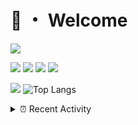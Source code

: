 # 👋 ・ Welcome
![](https://komarev.com/ghpvc/?username=Lorenzo0111)

![](https://img.shields.io/badge/Java-ED8B00?style=for-the-badge&logo=java&logoColor=white)
![](https://img.shields.io/badge/JavaScript-323330?style=for-the-badge&logo=javascript&logoColor=F7DF1E)
![](https://img.shields.io/badge/Node.js-339933?style=for-the-badge&logo=nodedotjs&logoColor=white)
![](https://img.shields.io/badge/React-20232A?style=for-the-badge&logo=react&logoColor=61DAFB)

[![](https://github-readme-stats.vercel.app/api?username=Lorenzo0111&show_icons=true&count_private=true)](https://github.com/Lorenzo0111)
![Top Langs](https://github-readme-stats.vercel.app/api/top-langs/?username=Lorenzo0111&layout=compact)

<details>
<summary>⏰ Recent Activity</summary>

<!--RECENT_ACTIVITY:start-->
1. ![prMerged] **Pull request merged:** [Lorenzo0111/RocketAPI#9](https://github.com/Lorenzo0111/RocketAPI/pull/9)
2. ![prMerged] **Pull request merged:** [Lorenzo0111/NodeBin#70](https://github.com/Lorenzo0111/NodeBin/pull/70)
3. ![prMerged] **Pull request merged:** [Lorenzo0111/RocketPlaceholders#79](https://github.com/Lorenzo0111/RocketPlaceholders/pull/79)
4. ![prMerged] **Pull request merged:** [Lorenzo0111/RocketJoin#68](https://github.com/Lorenzo0111/RocketJoin/pull/68)
5. ![prMerged] **Pull request merged:** [Lorenzo0111/RocketJoin#69](https://github.com/Lorenzo0111/RocketJoin/pull/69)
6. ![comment] **Commented:** [Lorenzo0111/RocketPlaceholders#81](https://github.com/Lorenzo0111/RocketPlaceholders/pull/81#issuecomment-1065823763)
7. ![comment] **Commented:** [Lorenzo0111/RocketPlaceholders#79](https://github.com/Lorenzo0111/RocketPlaceholders/pull/79#issuecomment-1065823749)
8. ![comment] **Commented:** [Lorenzo0111/RocketPlaceholders#80](https://github.com/Lorenzo0111/RocketPlaceholders/pull/80#issuecomment-1065823724)
9. ![comment] **Commented:** [Lorenzo0111/RocketJoin#69](https://github.com/Lorenzo0111/RocketJoin/pull/69#issuecomment-1065823705)
10. ![comment] **Commented:** [Lorenzo0111/RocketJoin#68](https://github.com/Lorenzo0111/RocketJoin/pull/68#issuecomment-1065823672)
<!--RECENT_ACTIVITY:end-->


<!--RECENT_ACTIVITY:last_update-->
Last Updated: Saturday, March 19th, 2022, 12:48:19 AM
<!--RECENT_ACTIVITY:last_update_end-->
</details>

[issueOpened]: https://cdn.jsdelivr.net/gh/Readme-Workflows/Readme-Icons@main/icons/octicons/IssueOpenedOld.svg
[issueClosed]: https://cdn.jsdelivr.net/gh/Readme-Workflows/Readme-Icons@main/icons/octicons/IssueClosedOld.svg

[prOpened]: https://cdn.jsdelivr.net/gh/Readme-Workflows/Readme-Icons@main/icons/octicons/PullRequestOpened.svg
[prClosed]: https://cdn.jsdelivr.net/gh/Readme-Workflows/Readme-Icons@main/icons/octicons/PullRequestClosed.svg
[prMerged]: https://cdn.jsdelivr.net/gh/Readme-Workflows/Readme-Icons@main/icons/octicons/PullRequestMerged.svg

[comment]: https://cdn.jsdelivr.net/gh/Readme-Workflows/Readme-Icons@main/icons/octicons/Comment.svg

[changesRequested]: https://cdn.jsdelivr.net/gh/Readme-Workflows/Readme-Icons@main/icons/octicons/RequestedChanges.svg
[approved]: https://cdn.jsdelivr.net/gh/Readme-Workflows/Readme-Icons@main/icons/octicons/ApprovedChanges.svg

[repoCreated]: https://cdn.jsdelivr.net/gh/Readme-Workflows/Readme-Icons@main/icons/octicons/Repository.svg
[release]: https://cdn.jsdelivr.net/gh/Readme-Workflows/Readme-Icons@main/icons/octicons/Release.svg
[star]: https://cdn.jsdelivr.net/gh/Readme-Workflows/Readme-Icons@main/icons/octicons/StarredRepository.svg
[wiki]: https://cdn.jsdelivr.net/gh/Readme-Workflows/Readme-Icons@main/icons/octicons/Wiki.svg
[fork]: https://cdn.jsdelivr.net/gh/Readme-Workflows/Readme-Icons@main/icons/octicons/ForkedRepository.svg
[people]: https://cdn.jsdelivr.net/gh/Readme-Workflows/Readme-Icons@main/icons/octicons/People.svg
